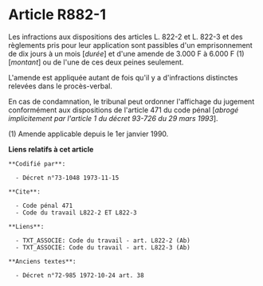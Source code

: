 # Article R882-1

Les infractions aux dispositions des articles L. 822-2 et L. 822-3 et des règlements pris pour leur application sont
passibles d'un emprisonnement de dix jours à un mois [*durée*] et d'une amende de 3.000 F à 6.000 F (1) [*montant*] ou de
l'une de ces deux peines seulement.

L'amende est appliquée autant de fois qu'il y a d'infractions distinctes relevées dans le procès-verbal.

En cas de condamnation, le tribunal peut ordonner l'affichage du jugement conformément aux dispositions de l'article 471 du
code pénal [*abrogé implicitement par l'article 1 du décret 93-726 du 29 mars 1993*].

(1) Amende applicable depuis le 1er janvier 1990.

**Liens relatifs à cet article**

	**Codifié par**:

	  - Décret n°73-1048 1973-11-15

	**Cite**:

	  - Code pénal 471
	  - Code du travail L822-2 ET L822-3

	**Liens**:

	  - TXT_ASSOCIE: Code du travail - art. L822-2 (Ab)
	  - TXT_ASSOCIE: Code du travail - art. L822-3 (Ab)

	**Anciens textes**:

	  - Décret n°72-985 1972-10-24 art. 38
